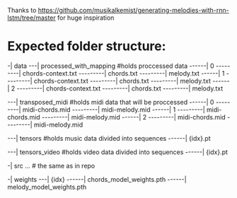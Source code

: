 Thanks to https://github.com/musikalkemist/generating-melodies-with-rnn-lstm/tree/master for huge inspiration

# Expected folder structure:
-| data 
---| processed_with_mapping  #holds proccessed data 
------| 0 
---------| chords-context.txt 
---------| chords.txt 
---------| melody.txt 
------| 1 
---------| chords-context.txt 
---------| chords.txt 
---------| melody.txt 
------| 2 
---------| chords-context.txt 
---------| chords.txt 
---------| melody.txt 
 
---| transposed_midi  #holds midi data that will be proccessed 
------| 0 
---------| midi-chords.mid 
---------| midi-melody.mid 
------| 1 
---------| midi-chords.mid 
---------| midi-melody.mid 
------| 2 
---------| midi-chords.mid 
---------| midi-melody.mid 
 
---| tensors  #holds music data divided into sequences 
------| {idx}.pt 
 
---| tensors_video  #holds video data divided into sequences 
------| {idx}.pt 
 
-| src 
... # the same as in repo 
 
-| weights 
---| {idx} 
------| chords_model_weights.pth 
------| melody_model_weights.pth 
